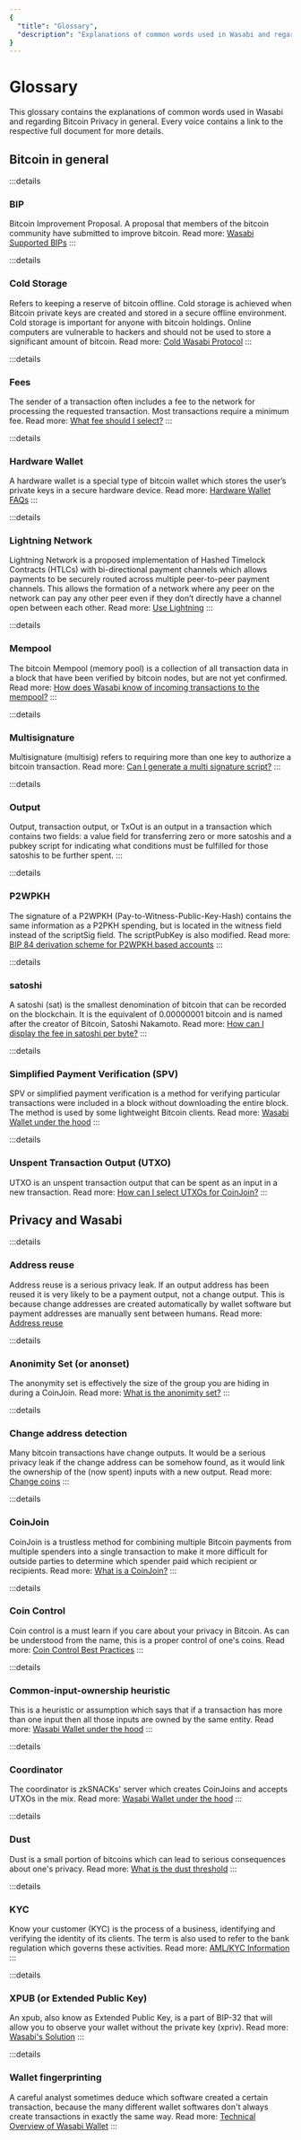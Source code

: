 ```yaml
---
{
  "title": "Glossary",
  "description": "Explanations of common words used in Wasabi and regarding Bitcoin Privacy with links to the docs for more details. This is the Wasabi documentation, an archive of knowledge about the open-source, non-custodial and privacy-focused Bitcoin wallet for desktop."
}
---
```


# Glossary

This glossary contains the explanations of common words used in Wasabi and regarding Bitcoin Privacy in general.
Every voice contains a link to the respective full document for more details.

## Bitcoin in general

:::details
### BIP

Bitcoin Improvement Proposal.
A proposal that members of the bitcoin community have submitted to improve bitcoin.
Read more: [Wasabi Supported BIPs](/using-wasabi/BIPs.md)
:::

:::details
### Cold Storage

Refers to keeping a reserve of bitcoin offline.
Cold storage is achieved when Bitcoin private keys are created and stored in a secure offline environment.
Cold storage is important for anyone with bitcoin holdings.
Online computers are vulnerable to hackers and should not be used to store a significant amount of bitcoin.
Read more: [Cold Wasabi Protocol](/using-wasabi/ColdWasabi.md)
:::

:::details
### Fees

The sender of a transaction often includes a fee to the network for processing the requested transaction.
Most transactions require a minimum fee.
Read more: [What fee should I select?](/FAQ/FAQ-UseWasabi.md#what-fee-should-i-select)
:::

:::details
### Hardware Wallet
A hardware wallet is a special type of bitcoin wallet which stores the user’s private keys in a secure hardware device.
Read more: [Hardware Wallet FAQs](/FAQ/FAQ-UseWasabi.md#hardware-wallet)
:::

:::details
### Lightning Network

Lightning Network is a proposed implementation of Hashed Timelock Contracts (HTLCs) with bi-directional payment channels which allows payments to be securely routed across multiple peer-to-peer payment channels.
This allows the formation of a network where any peer on the network can pay any other peer even if they don’t directly have a channel open between each other.
Read more: [Use Lightning](/why-wasabi/10Commandments.md#_10-use-lightning)
:::

:::details
### Mempool

The bitcoin Mempool (memory pool) is a collection of all transaction data in a block that have been verified by bitcoin nodes, but are not yet confirmed.
Read more: [How does Wasabi know of incoming transactions to the mempool?](/FAQ/FAQ-UseWasabi.html#how-does-wasabi-know-of-incoming-transactions-to-the-mempool)
:::

:::details
### Multisignature

Multisignature (multisig) refers to requiring more than one key to authorize a bitcoin transaction.
Read more: [Can I generate a multi signature script?](/FAQ/FAQ-UseWasabi.md#can-i-generate-a-multi-signature-script)
:::

:::details
### Output

Output, transaction output, or TxOut is an output in a transaction which contains two fields: a value field for transferring zero or more satoshis and a pubkey script for indicating what conditions must be fulfilled for those satoshis to be further spent.
:::

:::details
### P2WPKH

The signature of a P2WPKH (Pay-to-Witness-Public-Key-Hash) contains the same information as a P2PKH spending, but is located in the witness field instead of the scriptSig field.
The scriptPubKey is also modified.
Read more: [BIP 84 derivation scheme for P2WPKH based accounts](/using-wasabi/BIPs.md#bip-84-derivation-scheme-for-p2wpkh-based-accounts)
:::

:::details
### satoshi

A satoshi (sat) is the smallest denomination of bitcoin that can be recorded on the blockchain.
It is the equivalent of 0.00000001 bitcoin and is named after the creator of Bitcoin, Satoshi Nakamoto.
Read more: [How can I display the fee in satoshi per byte?](/FAQ/FAQ-UseWasabi.md#how-can-i-display-the-fee-in-satoshis-per-byte)
:::

:::details
### Simplified Payment Verification (SPV)

SPV or simplified payment verification is a method for verifying particular transactions were included in a block without downloading the entire block.
The method is used by some lightweight Bitcoin clients.
Read more: [Wasabi Wallet under the hood](/building-wasabi/TechnicalOverview.md#wasabi-wallet-under-the-hood)
:::

:::details
### Unspent Transaction Output (UTXO)

UTXO is an unspent transaction output that can be spent as an input in a new transaction.
Read more: [How can I select UTXOs for CoinJoin?](/FAQ/FAQ-UseWasabi.md#how-can-i-select-utxos-for-coinjoin)
:::


## Privacy and Wasabi

:::details
### Address reuse

Address reuse is a serious privacy leak.
If an output address has been reused it is very likely to be a payment output, not a change output.
This is because change addresses are created automatically by wallet software but payment addresses are manually sent between humans.
Read more: [Address reuse](/using-wasabi/AddressReuse.md)

:::details
### Anonimity Set (or anonset)

The anonymity set is effectively the size of the group you are hiding in during a CoinJoin.
Read more: [What is the anonimity set?](/FAQ/FAQ-UseWasabi.md#what-is-the-anonymity-set)
:::

:::details
### Change address detection

Many bitcoin transactions have change outputs.
It would be a serious privacy leak if the change address can be somehow found, as it would link the ownership of the (now spent) inputs with a new output.
Read more: [Change coins](/using-wasabi/ChangeCoins.md)
:::

:::details
### CoinJoin

CoinJoin is a trustless method for combining multiple Bitcoin payments from multiple spenders into a single transaction to make it more difficult for outside parties to determine which spender paid which recipient or recipients. 
Read more: [What is a CoinJoin?](/FAQ/FAQ-Introduction.md#what-is-a-coinjoin)
:::

:::details
### Coin Control

Coin control is a must learn if you care about your privacy in Bitcoin.
As can be understood from the name, this is a proper control of one's coins.
Read more: [Coin Control Best Practices](/FAQ/FAQ-UseWasabi.md#coin-control-best-practices)
:::

:::details
### Common-input-ownership heuristic

This is a heuristic or assumption which says that if a transaction has more than one input then all those inputs are owned by the same entity.
Read more: [Wasabi Wallet under the hood](/building-wasabi/TechnicalOverview.md#wasabi-wallet-under-the-hood)
:::

:::details
### Coordinator

The coordinator is zkSNACKs' server which creates CoinJoins and accepts UTXOs in the mix.
Read more: [Wasabi Wallet under the hood](/FAQ/FAQ-UseWasabi.md#how-does-my-wallet-communicate-with-the-wasabi-coordinator-server)
:::

:::details
### Dust

Dust is a small portion of bitcoins which can lead to serious consequences about one's privacy.
Read more: [What is the dust threshold](/FAQ/FAQ-UseWasabi.html#what-is-the-dust-threshold)
:::

:::details
### KYC

Know your customer (KYC) is the process of a business, identifying and verifying the identity of its clients.
The term is also used to refer to the bank regulation which governs these activities.
Read more: [AML/KYC Information](/why-wasabi/TransactionSurveillanceCompanies.md#aml-kyc-information)
:::

:::details
### XPUB (or Extended Public Key)

An xpub, also know as Extended Public Key, is a part of BIP-32 that will allow you to observe your wallet without the private key (xpriv).
Read more: [Wasabi's Solution](/why-wasabi/BitcoinPrivacy.md#wasabi-s-solution-4)
:::

:::details
### Wallet fingerprinting

A careful analyst sometimes deduce which software created a certain transaction, because the many different wallet softwares don't always create transactions in exactly the same way.
Read more: [Technical Overview of Wasabi Wallet](/building-wasabi/TechnicalOverview.md)
:::
